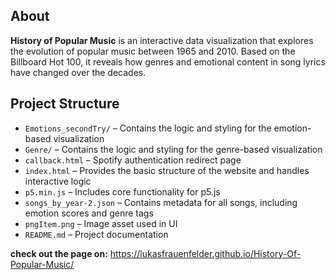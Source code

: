 
## About
**History of Popular Music** is an interactive data visualization that explores the evolution of popular music between 1965 and 2010. Based on the Billboard Hot 100, it reveals how genres and emotional content in song lyrics have changed over the decades.

## Project Structure
- `Emotions_secondTry/` – Contains the logic and styling for the emotion-based visualization 
- `Genre/` – Contains the logic and styling for the genre-based visualization
- `callback.html` – Spotify authentication redirect page  
- `index.html` – Provides the basic structure of the website and handles interactive logic  
- `p5.min.js` –  Includes core functionality for p5.js
- `songs_by_year-2.json` – Contains metadata for all songs, including emotion scores and genre tags
- `pngItem.png` – Image asset used in UI  
- `README.md` – Project documentation


**check out the page on:**
https://lukasfrauenfelder.github.io/History-Of-Popular-Music/
